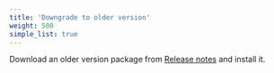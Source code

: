 ```yaml
---
title: 'Downgrade to older version'
weight: 500
simple_list: true
---
```


Download an older version package from [Release notes](/docs/releasenotes/) and install it.
